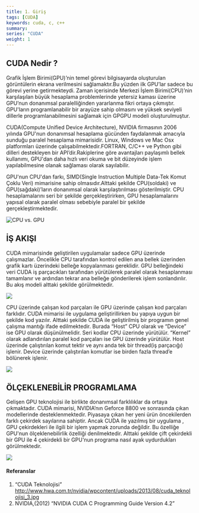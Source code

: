 ```yaml
---
title: 1. Giriş
tags: [CUDA]
keywords: cuda, c, c++
summary:
series: "CUDA"
weight: 1
---
```

## CUDA Nedir ?
Grafik İşlem Birimi(GPU)’nin temel görevi bilgisayarda oluşturulan görüntülerin ekrana verilmesini sağlamaktır.Bu yüzden ilk GPU’lar sadece bu görevi yerine getirmekteydi. Zaman içerisinde Merkezi İşlem Birimi(CPU)’nin karşılaşılan büyük hesaplama problemlerinde yetersiz kaması üzerine GPU’nun donanımsal paralelliğinden yararlanma fikri ortaya çıkmıştır. GPU'ların programlanabilir bir arayüze sahip olmasını ve yüksek seviyeli dillerle programlanabilmesini sağlamak için GPGPU modeli oluşturulmuştur.

CUDA(Compute Unified Device Architecture), NVIDIA firmasının 2006 yılında GPU'nun donanımsal hesaplama gücünden faydalanmak amacıyla sunduğu paralel hesaplama mimarisidir. Linux, Windows ve Mac Osx platformları üzerinde çalışabilmektedir.FORTRAN, C/C++ ve Python gibi dilleri destekleyen bir API’dir.Rakiplerine göre avantajları paylaşımlı bellek kullanımı, GPU'dan daha hızlı veri okuma ve bit düzeyinde işlem yapılabilmesine olanak sağlaması olarak sayılabilir.

GPU'nun CPU'dan farkı, SIMD(Single Instruction Multiple Data-Tek Komut Çoklu Veri) mimarisine sahip olmasıdır.Alttaki şekilde CPU(soldaki) ve GPU(sağdaki)’ların donanımsal olarak karşılaştırılması gösterilmiştir. CPU hesaplamalarını seri bir şekilde gerçekleştirirken, GPU hesaplamalarını yapısal olarak paralel olması sebebiyle paralel bir şekilde gerçekleştirmektedir.

<img title="CPU vs. GPU" src="images/cpuVSgpu.png" />

## İŞ AKIŞI
CUDA mimarisinde geliştirilen uygulamalar sadece GPU üzerinde çalışmazlar. Öncelikle CPU tarafından kontrol edilen ana bellek üzerinden grafik kartı üzerindeki belleğe kopyalanması gereklidir. GPU belleğindeki veri CUDA iş parçacıkları tarafından yürütülerek paralel olarak hesaplanması tamamlanır ve ardından tekrar ana belleğe gönderilerek işlem sonlandırılır. Bu akış modeli alttaki şekilde görülmektedir.

![](images/cuda1.png)

CPU üzerinde çalışan kod parçaları ile GPU üzerinde çalışan kod parçaları farklıdır. CUDA mimarisi ile uygulama geliştirillirken bu yapıya uygun bir şekilde kod yazılır. Alttaki şekilde CUDA ile geliştirilmiş bir programın genel çalışma mantığı ifade edilmektedir. Burada “Host” CPU olarak ve “Device” ise GPU olarak düşünülmelidir. Seri kodlar CPU üzerinde yürütülür. “Kernel” olarak adlandırılan paralel kod parçaları ise GPU üzerinde yürütülür. Host üzerinde çalıştırılan komut tektir ve aynı anda tek bir thread(iş parçacığı) işlenir. Device üzerinde çalıştırılan komutlar ise birden fazla thread’e bölünerek işlenir.

![](images/cuda2.png)

## ÖLÇEKLENEBİLİR PROGRAMLAMA
Gelişen GPU teknolojisi ile birlikte donanımsal farklılıklar da ortaya çıkmaktadır. CUDA mimarisi, NVIDIA’nın Geforce 8800 ve sonrasında çıkan modellerinde desteklenmektedir. Piyasaya çıkan her yeni ürün öncekilerden farklı çekirdek sayılarına sahiptir. Ancak CUDA ile yazılmış bir uygulama , GPU çekirdekleri ile ilgili bir işlem yapmak zorunda değildir. Bu özelliğe GPU'nun ölçeklenebilirlik özelliği denilmektedir. Alttaki şekilde çift çekirdekli bir GPU ile 4 çekirdekli bir GPU'nun programa nasıl ayak uydurdukları görülmektedir.

![](images/cuda3.png)



#### Referanslar


1. “CUDA Teknolojisi” http://www.hwa.com.tr/nvidia/wpcontent/uploads/2013/08/cuda_teknolojisi_3.jpg 
2. NVIDIA,(2012) “NVIDIA CUDA C Programming Guide Version 4.2”

